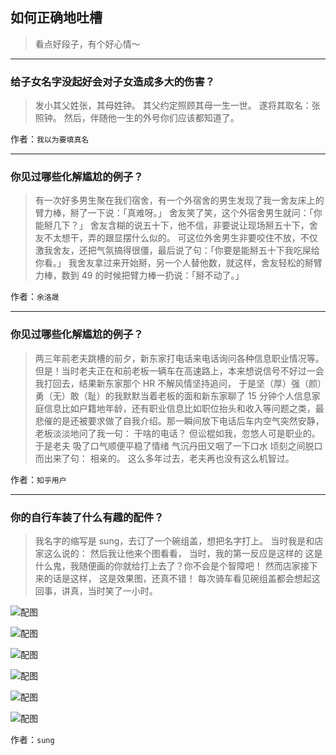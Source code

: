 ## 如何正确地吐槽

> 看点好段子，有个好心情～


 
---

### 给子女名字没起好会对子女造成多大的伤害？

> 发小其父姓张，其母姓钟。
> 其父约定照顾其母一生一世。
> 遂将其取名：张照钟。
> 然后，伴随他一生的外号你们应该都知道了。


作者：`我以为要填真名`

---

### 你见过哪些化解尴尬的例子？

> 有一次好多男生聚在我们宿舍，有一个外宿舍的男生发现了我一舍友床上的臂力棒，掰了一下说：「真难呀。」 舍友笑了笑，这个外宿舍男生就问：「你能掰几下？」 舍友含糊的说五十下，他不信，非要说让现场掰五十下，舍友不太想干，弄的跟显摆什么似的。
> 可这位外舍男生非要咬住不放，不仅激我舍友，还把气氛搞得很僵，最后说了句：「你要是能掰五十下我吃屎给你看。」
> 我舍友拿过来开始掰，另一个人替他数，就这样，舍友轻松的掰臂力棒，数到 49 的时候把臂力棒一扔说：「掰不动了。」


作者：`余洛晟`

---

### 你见过哪些化解尴尬的例子？

> 两三年前老夫跳槽的前夕，新东家打电话来电话询问各种信息职业情况等。
> 但是！当时老夫正在和前老板一辆车在高速路上，本来想说信号不好过一会我打回去，结果新东家那个 HR 不解风情坚持追问，
> 于是坚（厚）强（颜）勇（无）敢（耻）的我默默当着老板的面和新东家聊了 15 分钟个人信息家庭信息比如户籍地年龄，还有职业信息比如职位抬头和收入等问题之类，最悲催的是还被要求做了自我介绍。那一瞬间放下电话后车内空气突然安静，老板淡淡地问了我一句：
> 干啥的电话？
> 但讼棍如我，忽悠人可是职业的。
> 于是老夫
> 吸了口气顺便平稳了情绪
> 气沉丹田又咽了一下口水
> 顷刻之间脱口而出来了句：
> 相亲的。
> 这么多年过去，老夫再也没有这么机智过。


作者：`知乎用户`

---

### 你的自行车装了什么有趣的配件？

> 我名字的缩写是 sung，去订了一个碗组盖，想把名字打上。
> 当时我是和店家这么说的：
> 然后我让他来个图看看，
> 当时，我的第一反应是这样的
> 这是什么鬼，我随便画的你就给打上去了？你不会是个智障吧！
> 然而店家接下来的话是这样，
> 这是效果图，还真不错！
> 每次骑车看见碗组盖都会想起这回事，讲真，当时笑了一小时。



![配图](https://pic3.zhimg.com/v2-59bcf4f6f9d86ec122045b056a49aa53.jpg)



![配图](https://pic1.zhimg.com/v2-4eeb181ed3b09340d28efbc906222039.jpg)



![配图](http://pic2.zhimg.com/70/v2-2a6af230ccd7335b97b71831b655b2b5_b.jpg)



![配图](https://pic2.zhimg.com/v2-7e76e62da0479c385fea33e10deea311_b.jpg)



![配图](https://pic4.zhimg.com/v2-8648c1bde6a9eba4175db15e6b0fb0d7_b.jpg)



![配图](http://pic4.zhimg.com/70/v2-2ab27c2626e5fc63f3e8f9f2722c0183_b.jpg)


作者：`sung`